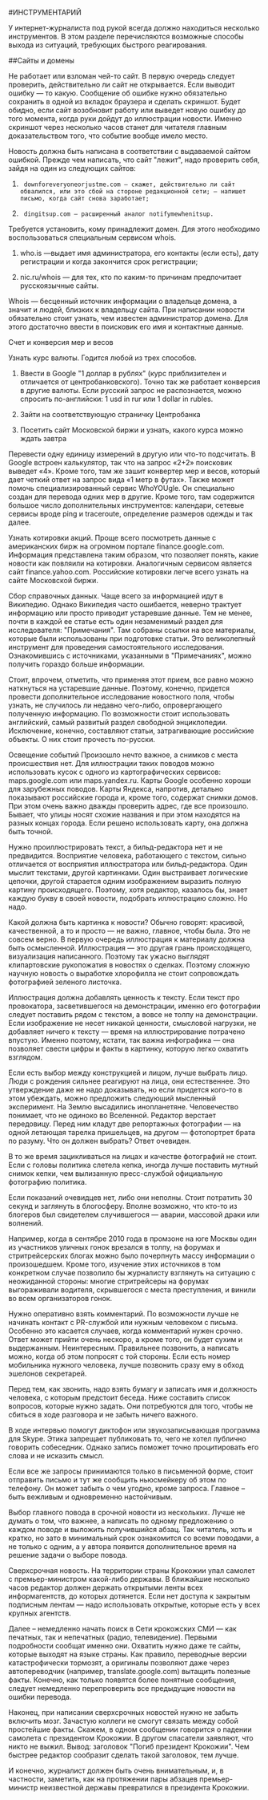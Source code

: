 #ИНСТРУМЕНТАРИЙ

У интернет-журналиста под рукой всегда должно находиться несколько инструментов. В этом разделе перечисляются возможные способы выхода из ситуаций, требующих быстрого реагирования.

##Сайты и домены

Не работает или взломан чей-то сайт. В первую очередь следует проверить, действительно ли сайт не открывается. Если выводит ошибку — то какую. Сообщение об ошибке нужно обязательно сохранить в одной из вкладок браузера и сделать скриншот. Будет обидно, если сайт возобновит работу или выведет новую ошибку до того момента, когда руки дойдут до иллюстрации новости. Именно скриншот через несколько часов станет для читателя главным доказательством того, что событие вообще имело место.

Новость должна быть написана в соответствии с выдаваемой сайтом ошибкой. Прежде чем написать, что сайт "лежит", надо проверить себя, зайдя на один из следующих сайтов:

1)      downforeveryoneorjustme.com — скажет, действительно ли сайт обвалился, или это сбой на стороне редакционной сети; — напишет письмо, когда сайт снова заработает;
2)      dingitsup.com — расширенный аналог notifymewhenitsup.

Требуется установить, кому принадлежит домен. Для этого необходимо воспользоваться специальным сервисом whois.

1) who.is —выдает имя администратора, его контакты (если есть), дату регистрации и когда закончится срок регистрации;

2) nic.ru/whois — для тех, кто по каким-то причинам предпочитает русскоязычные сайты.

Whois — бесценный источник информации о владельце домена, а значит и людей, близких к владельцу сайта. При написании новости обязательно стоит узнать, чем известен администратор домена. Для этого достаточно ввести в поисковик его имя и контактные данные.

 

Счет и конверсия мер и весов
 

Узнать курс валюты. Годится любой из трех способов.

1) Ввести в Google "1 доллар в рублях" (курс приблизителен и отличается от центробанковского). Точно так же работает конверсия в другие валюты. Если русский запрос не распознается, можно спросить по-английски: 1 usd in rur или 1 dollar in rubles.

2) Зайти на соответствующую страничку Центробанка

3) Посетить сайт Московской биржи и узнать, какого курса можно ждать завтра

Перевести одну единицу измерений в другую или что-то подсчитать. В Google встроен калькулятор, так что на запрос «2+2» поисковик выведет «4». Кроме того, там же зашит конвертер мер и весов, который дает четкий ответ на запрос вида «1 метр в футах». Также может помочь специализированный сервис WhoYOUgle. Он специально создан для перевода одних мер в другие. Кроме того, там содержится большое число дополнительных инструментов: календари, сетевые сервисы вроде ping и traceroute, определение размеров одежды и так далее.

Узнать котировки акций. Проще всего посмотреть данные с американских бирж на огромном портале finance.google.com. Информация представлена таким образом, что позволяет понять, какие новости как повляили на котировки. Аналогичным сервисом является сайт finance.yahoo.com. Российские котировки легче всего узнать на сайте Московской биржи.

Сбор справочных данных. Чаще всего за информацией идут в Википедию. Однако Википедия часто ошибается, неверно трактует информацию или просто приводит устаревшие данные. Тем не менее, почти в каждой ее статье есть один незаменимый раздел для исследователя: "Примечания". Там собраны ссылки на все материалы, которые были использованы при подготовке статьи. Это великолепный инструмент для проведения самостоятельного исследования. Ознакомившись с источниками, указанными в "Примечаниях", можно получить гораздо больше информации.

Стоит, впрочем, отметить, что применяя этот прием, все равно можно наткнуться на устаревшие данные. Поэтому, конечно, придется провести дополнительное исследование новостного поля, чтобы узнать, не случилось ли недавно чего-либо, опровергающего полученную информацию. По возможности стоит использовать английский, самый развитый раздел свободной энциклопедии. Исключение, конечно, составляют статьи, затрагивающие российские объекты. О них стоит прочесть по-русски.

 

Освещение событий
Произошло нечто важное, а снимков с места происшествия нет. Для иллюстрации таких поводов можно использовать кусок с одного из картографических сервисов: maps.google.com или maps.yandex.ru. Карты Google особенно хороши для зарубежных поводов. Карты Яндекса, напротив, детально показывают российские города и, кроме того, содержат снимки домов. При этом очень важно дважды проверить адрес, где все произошло. Бывает, что улицы носят схожие названия и при этом находятся на разных концах города. Если решено использовать карту, она должна быть точной.

Нужно проиллюстрировать текст, а бильд-редактора нет и не предвидится. Восприятие человека, работающего с текстом, сильно отличается от восприятия иллюстратора или бильд-редактора. Один мыслит текстами, другой картинками. Один выстраивает логические цепочки, другой старается одним изображением выразить полную картину происходящего. Поэтому, хотя редактор, казалось бы, знает каждую букву в своей новости, подобрать иллюстрацию сложно. Но надо.

Какой должна быть картинка к новости? Обычно говорят: красивой, качественной, а то и просто — не важно, главное, чтобы была. Это не совсем верно. В первую очередь иллюстрация к материалу должна быть осмысленной. Иллюстрация — это другая грань происходящего, визуализация написанного. Поэтому так ужасно выглядят клипартовские рукопожатия в новостях о сделках. Поэтому сложную научную новость о выработке хлорофилла не стоит сопровождать фотографией зеленого листочка.

Иллюстрация должна добавлять ценность к тексту. Если текст про провокатора, засветившегося на демонстрации, именно его фотографии следует поставить рядом с текстом, а вовсе не толпу на демонстрации. Если изображение не несет никакой ценности, смысловой нагрузки, не добавляет ничего к тексту — время на иллюстрирование потрачено впустую. Именно поэтому, кстати, так важна инфографика — она позволяет свести цифры и факты в картинку, которую легко охватить взглядом.

Если есть выбор между конструкцией и лицом, лучше выбрать лицо. Люди с рождения сильнее реагируют на лица, они естественнее. Это утверждение даже не надо доказывать, но если придется кого-то в этом убеждать, можно предложить следующий мысленный эксперимент. На Землю высадились инопланетяне. Человечество понимает, что не одиноко во Вселенной. Редактор верстает передовицу. Перед ним кладут две репортажных фотографии — на одной летающая тарелка пришельцев, на другом — фотопортрет брата по разуму. Что он должен выбрать? Ответ очевиден.

В то же время зацикливаться на лицах и качестве фотографий не стоит. Если с головы политика слетела кепка, иногда лучше поставить мутный снимок кепки, чем вылизанную пресс-службой официальную фотографию политика.

Если показаний очевидцев нет, либо они неполны. Стоит потратить 30 секунд и заглянуть в блогосферу. Вполне возможно, что кто-то из блогеров был свидетелем случившегося — аварии, массовой драки или волнений.

Например, когда в сентябре 2010 года в промзоне на юге Москвы один из участников уличных гонок врезался в толпу, на форумах и стритрейсерских блогах можно было почерпнуть массу информации о произошедшем. Кроме того, изучение этих источников в том конкретном случае позволило бы журналисту взглянуть на ситуацию с неожиданной стороны: многие стритрейсеры на форумах выгораживали водителя, скрывшегося с места преступления, и винили во всем организаторов гонок.

Нужно оперативно взять комментарий. По возможности лучше не начинать контакт с PR-службой или нужным человеком с письма. Особенно это касается случаев, когда комментарий нужен срочно. Ответ может прийти очень нескоро, а кроме того, он будет сухим и выдержанным. Неинтересным. Правильнее позвонить, а написать можно, когда об этом попросят с той стороны. Если есть номер мобильника нужного человека, лучше позвонить сразу ему в обход эшелонов секретарей.

Перед тем, как звонить, надо взять бумагу и записать имя и должность человека, с которым предстоит беседа. Ниже составить список вопросов, которые нужно задать. Они потребуются для того, чтобы не сбиться в ходе разговора и не забыть ничего важного.

В ходе интервью помогут диктофон или звукозаписывающая программа для Skype. Этика запрещает публиковать то, чего не хотел публично говорить собеседник. Однако запись поможет точно процитировать его слова и не исказить смысл.

Если все же запросы принимаются только в письменной форме, стоит отправить письмо и тут же сообщить ньюсмейкеру об этом по телефону. Он может забыть о чем угодно, кроме запроса. Главное – быть вежливым и одновременно настойчивым.

Выбор главного повода в срочной новости из нескольких. Лучше не думать о том, что важнее, а написать по одному предложению о каждом поводе и выложить получившийся абзац. Так читатель, хоть и кратко, но зато в минимальный срок ознакомится со всеми поводами, а не только с одним, а у автора появится дополнительное время на решение задачи о выборе повода.

Сверхсрочная новость. На территории страны Крокожии упал самолет с премьер-министром какой-либо державы. В ближайшие несколько часов редактор должен держать открытыми ленты всех информагентств, до которых дотянется. Если нет доступа к закрытым подписным лентам — надо использовать открытые, которые есть у всех крупных агентств.

Далее – немедленно начать поиск в Сети крокожских СМИ — как печатных, так и непечатных (радио, телевидение). Первыми подробности сообщат именно они. Охватить нужно даже те сайты, которые выходят на языке страны. Как правило, переводные версии катастрофически тормозят, а оригиналы позволяют даже через автопереводчик (например, translate.google.com) вытащить полезные факты. Конечно, как только появятся более понятные сообщения, следует немедленно перепроверить все предыдущие новости на ошибки перевода.

Наконец, при написании сверхсрочных новостей нужно не забыть включить мозг. Зачастую коллеги не смогут связать между собой простейшие факты. Скажем, в одном сообщении говорится о падении самолета с президентом Крокожии. В другом спасатели заявляют, что никто не выжил. Вывод: заголовок "Погиб президент Крокожии". Чем быстрее редактор сообразит сделать такой заголовок, тем лучше.

И конечно, журналист должен быть очень внимательным, и, в частности, заметить, как на протяжении пары абзацев премьер-министр неизвестной державы превратился в президента Крокожии.